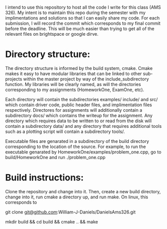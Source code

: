 I intend to use this repository to host all the code I write for this class
(AMS 326). My intent is to maintain this repo during the semester with my
implimentations and solutions so that I can easily share my code. For each
submission, I will record the commit which corresponds to my final commit before
the deadline. This will be much easier than trying to get all of the relevant
files on brightspace or google dirve.

# Directory structure:
The directory structure is informed by the build system, cmake. Cmake makes it
easy to have modular libraries that can be linked to other sub-projects within
the master project by way of the include_subdirectory function. My libraries
will be clearly named, as will the directories corresponding to my assignments
(HomeworkOne, ExamOne, etc).

Each directory will contain the subdirectories examples/ include/ and src/ which
contain driver code, public header files, and implimentation files respectively.
Directores for assignments will additionally contain a subdirectory docs/ which
contains the writeup for the assignment. Any directory which requires data to be
written to or read from the disk will contain a subdirectory data/ and any
directory that requires additional tools such as a plotting script will contain
a subdirectory tools/.

Executable files are genarated in a subdirectory of the build directory
corresponding to the location of the source. For example, to run the executable
genarated by HomeworkOne/examples/problem_one.cpp, go to build/HomeworkOne and
run ./problem_one.cpp

# Build instructions:
Clone the repository and change into it. Then, create a new build directory,
change into it, run cmake a directory up, and run make.
On linux, this corresponds to

git clone git@github.com:William-J-Daniels/DanielsAms326.git

mkdir build && cd build && cmake .. && make
